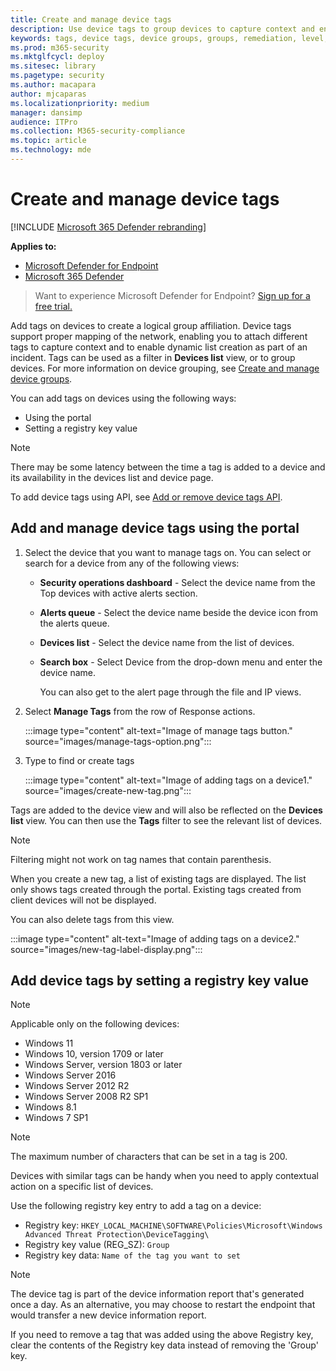 ```yaml
---
title: Create and manage device tags
description: Use device tags to group devices to capture context and enable dynamic list creation as part of an incident
keywords: tags, device tags, device groups, groups, remediation, level, rules, aad group, role, assign, rank
ms.prod: m365-security
ms.mktglfcycl: deploy
ms.sitesec: library
ms.pagetype: security
ms.author: macapara
author: mjcaparas
ms.localizationpriority: medium
manager: dansimp
audience: ITPro
ms.collection: M365-security-compliance
ms.topic: article
ms.technology: mde
---
```


# Create and manage device tags

[!INCLUDE [Microsoft 365 Defender rebranding](../../includes/microsoft-defender.md)]

**Applies to:**
- [Microsoft Defender for Endpoint](https://go.microsoft.com/fwlink/p/?linkid=2154037)
- [Microsoft 365 Defender](https://go.microsoft.com/fwlink/?linkid=2118804)

> Want to experience Microsoft Defender for Endpoint? [Sign up for a free trial.](https://signup.microsoft.com/create-account/signup?products=7f379fee-c4f9-4278-b0a1-e4c8c2fcdf7e&ru=https://aka.ms/MDEp2OpenTrial?ocid=docs-wdatp-exposedapis-abovefoldlink)

Add tags on devices to create a logical group affiliation. Device tags support proper mapping of the network, enabling you to attach different tags to capture context and to enable dynamic list creation as part of an incident. Tags can be used as a filter in **Devices list** view, or to group devices. For more information on device grouping, see [Create and manage device groups](machine-groups.md).

You can add tags on devices using the following ways:

- Using the portal
- Setting a registry key value

> [!NOTE]
> There may be some latency between the time a tag is added to a device and its availability in the devices list and device page.

To add device tags using API, see [Add or remove device tags API](add-or-remove-machine-tags.md).

## Add and manage device tags using the portal

1. Select the device that you want to manage tags on. You can select or search for a device from any of the following views:

   - **Security operations dashboard** - Select the device name from the Top devices with active alerts section.
   - **Alerts queue** - Select the device name beside the device icon from the alerts queue.
   - **Devices list** - Select the device name from the list of devices.
   - **Search box** - Select Device from the drop-down menu and enter the device name.

     You can also get to the alert page through the file and IP views.

2. Select **Manage Tags** from the row of Response actions.

    :::image type="content" alt-text="Image of manage tags button." source="images/manage-tags-option.png":::

3. Type to find or create tags

    :::image type="content" alt-text="Image of adding tags on a device1." source="images/create-new-tag.png":::

Tags are added to the device view and will also be reflected on the **Devices list** view. You can then use the **Tags** filter to see the relevant list of devices.

> [!NOTE]
> Filtering might not work on tag names that contain parenthesis.
>
> When you create a new tag, a list of existing tags are displayed. The list only shows tags created through the portal. Existing tags created from client devices will not be displayed.

You can also delete tags from this view.

:::image type="content" alt-text="Image of adding tags on a device2." source="images/new-tag-label-display.png":::

## Add device tags by setting a registry key value

> [!NOTE]
> Applicable only on the following devices:
>
> - Windows 11
> - Windows 10, version 1709 or later
> - Windows Server, version 1803 or later
> - Windows Server 2016
> - Windows Server 2012 R2
> - Windows Server 2008 R2 SP1
> - Windows 8.1
> - Windows 7 SP1

> [!NOTE]
> The maximum number of characters that can be set in a tag is 200.

Devices with similar tags can be handy when you need to apply contextual action on a specific list of devices.

Use the following registry key entry to add a tag on a device:

- Registry key: `HKEY_LOCAL_MACHINE\SOFTWARE\Policies\Microsoft\Windows Advanced Threat Protection\DeviceTagging\`
- Registry key value (REG_SZ): `Group`
- Registry key data: `Name of the tag you want to set`

> [!NOTE]
> The device tag is part of the device information report that's generated once a day. As an alternative, you may choose to restart the endpoint that would transfer a new device information report.
>
> If you need to remove a tag that was added using the above Registry key, clear the contents of the Registry key data instead of removing the 'Group' key.
